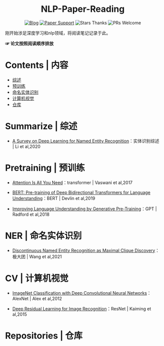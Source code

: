 <h1 align="center">NLP-Paper-Reading</h1>
<div align="center">

[![Blog](https://img.shields.io/badge/CSDN-@JunqingGong-blue.svg?style=social)](https://blog.csdn.net/m0_53322388?spm=1010.2135.3001.5421)
[![Paper Support](https://img.shields.io/badge/paper-repo-blue.svg?style=social)](https://github.com/Junqing-Gong/hello-world)
![Stars Thanks](https://img.shields.io/badge/Stars-thanks-brightgreen.svg?style=social&logo=trustpilot)
![PRs Welcome](https://img.shields.io/badge/PRs-welcome-brightgreen.svg?style=social&logo=appveyor)

</div>

刚开始涉足深度学习和nlp领域，将阅读笔记记录于此。

**☞ 论文按照阅读顺序排放**

# Contents | 内容
+ [综述](#summarize--综述)
+ [预训练](#预训练)
+ [命名实体识别](#命名实体识别)
+ [计算机视觉](#计算机视觉)
+ [仓库](#仓库)


# Summarize | 综述
+ [A Survey on Deep Learning for Named Entity Recognition](https://ieeexplore.ieee.org/abstract/document/9039685)：实体识别综述 | Li et al,2020

# Pretraining | 预训练
+ [Attention Is All You Need](https://ieeexplore.ieee.org/abstract/document/9039685)：transformer | Vaswani et al,2017

+ [BERT: Pre-training of Deep Bidirectional Transformers for Language Understanding](https://arxiv.org/abs/1810.04805)：BERT | Devlin et al,2019

+ [Improving Language Understanding by Generative Pre-Training](https://s3-us-west-2.amazonaws.com/openai-assets/research-covers/language-unsupervised/language_understanding_paper.pdf)：GPT | Radford et al,2018

# NER | 命名实体识别
+ [Discontinuous Named Entity Recognition as Maximal Clique Discovery](https://arxiv.org/abs/2106.00218)：极大团 | Wang et al,2021

# CV | 计算机视觉
+ [ImageNet Classification with Deep Convolutional Neural Networks](https://papers.nips.cc/paper/2012/file/c399862d3b9d6b76c8436e924a68c45b-Paper.pdf)：AlexNet | Alex et al,2012

+ [Deep Residual Learning for Image Recognition](https://arxiv.org/abs/1512.03385)：ResNet | Kaiming et al,2015

# Repositories | 仓库

